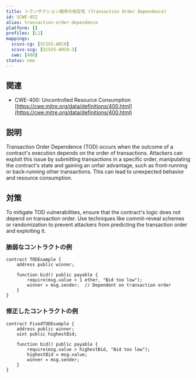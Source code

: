 ```yaml
---
title: トランザクション順序の依存性 (Transaction Order Dependence)
id: SCWE-052
alias: transaction-order-dependence
platform: []
profiles: [L1]
mappings:
  scsvs-cg: [SCSVS-ARCH]
  scsvs-scg: [SCSVS-ARCH-3]
  cwe: [400]
status: new
---
```


## 関連
- CWE-400: Uncontrolled Resource Consumption  
  [https://cwe.mitre.org/data/definitions/400.html](https://cwe.mitre.org/data/definitions/400.html)  

## 説明
Transaction Order Dependence (TOD) occurs when the outcome of a contract's execution depends on the order of transactions. Attackers can exploit this issue by submitting transactions in a specific order, manipulating the contract's state and gaining an unfair advantage, such as front-running or back-running other transactions. This can lead to unexpected behavior and resource consumption.

## 対策
To mitigate TOD vulnerabilities, ensure that the contract's logic does not depend on transaction order. Use techniques like commit-reveal schemes or randomization to prevent attackers from predicting the transaction order and exploiting it.

### 脆弱なコントラクトの例
```solidity
contract TODExample {
    address public winner;
    
    function bid() public payable {
        require(msg.value > 1 ether, "Bid too low");
        winner = msg.sender;  // Dependent on transaction order
    }
}
```
### 修正したコントラクトの例
```solidity
contract FixedTODExample {
    address public winner;
    uint public highestBid;
    
    function bid() public payable {
        require(msg.value > highestBid, "Bid too low");
        highestBid = msg.value;
        winner = msg.sender;
    }
}
```
